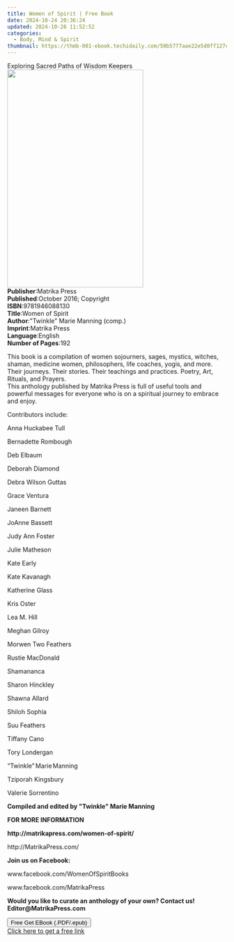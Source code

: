 ```yaml
---
title: Women of Spirit | Free Book
date: 2024-10-24 20:36:24
updated: 2024-10-26 11:52:52
categories:
  - Body, Mind & Spirit
thumbnail: https://thmb-001-ebook.techidaily.com/50b5777aae22e5d0ff127cbbc3a8901b246411d6146c7687b02e7f5be0508f47.jpg
---
```

<main id="book-container">
  <div class="flex flex-col">
    <div class="book-brief flex-1 py-6 px-4 sm:p-6 md:py-10 md:px-8">
      <!-- brief-->
      <div class="book-brief-main">
        Exploring Sacred Paths of Wisdom Keepers
      </div>
    </div>
    <div
      class="book-meta-info flex-1 grid gap-4 col-start-1 col-end-3 row-start-1 sm:mb-6 sm:grid-cols-4 lg:gap-6 lg:col-start-2 lg:row-end-6 lg:row-span-6 lg:mb-0"
    >
      <div
        class="book-meta-info-left place-content-center mt-4 p-4 text-sm leading-6 col-start-2 col-span-2 dark:text-slate-400"
      >
        <img
          class="w-full h-500 object-cover rounded-lg sm:h-255 sm:col-span-2 lg:col-span-full"
          src="https://img-001-ebook.techidaily.com/a9b87bf7c312d1ad5912f920658b788676c673322ea157246b649cc289e7f021.jpg"
          alt=""
          width="312"
          height="500"
        />
      </div>
      <div
        class="book-meta-info-right mt-2 col-start-1 row-start-2 col-span-3 self-center"
      >
        <!-- meta data  -->
        <div class="flex flex-col px-4 md:px-8">
          <div class="flex-1">
            <strong>Publisher</strong>:<span class="px-2">Matrika Press</span>
          </div>
          <div class="flex-1">
            <strong>Published</strong>:<span class="px-2"
              >October 2016; Copyright</span
            >
          </div>
          <div class="flex-1">
            <strong>ISBN</strong>:<span class="px-2">9781946088130</span>
          </div>
          <div class="flex-1">
            <strong>Title</strong>:<span class="px-2">Women of Spirit</span>
          </div>
          <div class="flex-1">
            <strong>Author</strong>:<span class="px-2"
              >&quot;Twinkle&quot; Marie Manning (comp.)</span
            >
          </div>
          <div class="flex-1">
            <strong>Imprint</strong>:<span class="px-2">Matrika Press</span>
          </div>
          <div class="flex-1">
            <strong>Language</strong>:<span class="px-2">English</span>
          </div>
          <div class="flex-1">
            <strong>Number of Pages</strong>:<span class="px-2">192</span>
          </div>
        </div>
      </div>
    </div>
    <div class="book-description flex-1 py-6 px-4 sm:p-6 md:py-10 md:px-8">
      <div class="book-description-main">
        <div accordion-content="" id="description">
          <p>
            This book is a compilation of women sojourners, sages, mystics,
            witches, shaman, medicine women, philosophers, life coaches, yogis,
            and more. Their journeys. Their stories. Their teachings and
            practices. Poetry, Art, Rituals, and Prayers.&nbsp;<br />This
            anthology published by Matrika Press is full of useful tools and
            powerful messages for everyone who is on a spiritual journey to
            embrace and enjoy.
          </p>
          <p>Contributors include:</p>
          <p>Anna Huckabee Tull</p>
          <p>Bernadette Rombough</p>
          <p>Deb Elbaum</p>
          <p>Deborah Diamond</p>
          <p>Debra Wilson Guttas</p>
          <p>Grace Ventura</p>
          <p>Janeen Barnett</p>
          <p>JoAnne Bassett</p>
          <p>Judy Ann Foster</p>
          <p>Julie Matheson</p>
          <p>Kate Early</p>
          <p>Kate Kavanagh</p>
          <p>Katherine Glass</p>
          <p>Kris Oster</p>
          <p>Lea M. Hill</p>
          <p>Meghan Gilroy</p>
          <p>Morwen Two Feathers</p>
          <p>Rustie MacDonald</p>
          <p>Shamananca</p>
          <p>Sharon Hinckley</p>
          <p>Shawna Allard</p>
          <p>Shiloh Sophia</p>
          <p>Suu Feathers</p>
          <p>Tiffany Cano</p>
          <p>Tory Londergan</p>
          <p>“Twinkle” Marie Manning</p>
          <p>Tziporah Kingsbury</p>
          <p>Valerie Sorrentino</p>
          <p><strong>Compiled and edited by "Twinkle" Marie Manning</strong></p>
          <p><strong>FOR MORE INFORMATION&nbsp;</strong></p>
          <p><strong>http://matrikapress.com/women-of-spirit/</strong></p>
          <p>http://MatrikaPress.com/</p>
          <p><strong>Join us on Facebook:</strong></p>
          <p>www.facebook.com/WomenOfSpiritBooks</p>
          <p>www.facebook.com/MatrikaPress</p>
          <p>
            <strong
              >Would you like to curate an anthology of your own? Contact us!
              Editor@MatrikaPress.com</strong
            >
          </p>
        </div>
        <div class="accordion-fader"></div>
      </div>
    </div>
    <div class="book-excerpts flex-1 py-6 px-4 sm:p-6 md:py-10 md:px-8"></div>
    <div
      class="book-about-author flex-1 py-6 px-4 sm:p-6 md:py-10 md:px-8"
    ></div>
    <div class="book-free-get flex-1 py-6 px-4 sm:p-6 md:py-10 md:px-8">
      <button
        id="btn-free-get"
        class="bg-blue-500 hover:bg-blue-700 text-white font-bold py-2 px-4 rounded"
      >
        Free Get EBook (.PDF/.epub)
      </button>
      <div id="countdown-display" class="px-2 text-lg mt-2"></div>
      <a
        id="free-link"
        class="hidden bg-blue-500 hover:bg-blue-700 text-white font-bold py-2 px-4 rounded"
        href="https://www.ebooks.com/en-us/book/209845635/women-of-spirit/twinkle-marie-manning/"
        target="_blank"
        >Click here to get a free link</a
      >
    </div>
    <script>
      let countdownTime = 0;
      let countdownInterval = null;
      document
        .getElementById('btn-free-get')
        .addEventListener('click', startCountdown);
      function startCountdown() {
        countdownTime = new Date().getTime() + 60000 * 3;
        countdownInterval = setInterval(updateCountdown, 1000);
        document.getElementById('btn-free-get').disabled = true;
        document
          .getElementById('btn-free-get')
          .classList.add('bg-gray-500', 'cursor-not-allowed');
      }
      function updateCountdown() {
        let currentTime = new Date().getTime();
        let timeLeft = countdownTime - currentTime;
        let secondsLeft = Math.floor(timeLeft / 1000);
        document.getElementById('countdown-display').innerHTML =
          `Remaining time: ${secondsLeft} seconds.`;
        if (secondsLeft <= 0) {
          clearInterval(countdownInterval);
          document.getElementById('btn-free-get').classList.add('hidden');
          document.getElementById('free-link').classList.remove('hidden');
          document.getElementById('countdown-display').innerHTML = '';
        }
      }
    </script>
  </div>
</main>
